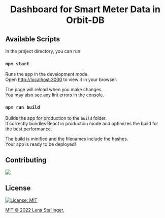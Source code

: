 <h1 align="center">Dashboard for Smart Meter Data in Orbit-DB</h1>


## Available Scripts

In the project directory, you can run:

### `npm start`

Runs the app in the development mode.\
Open [http://localhost:3000](http://localhost:3000) to view it in your browser.

The page will reload when you make changes.\
You may also see any lint errors in the console.

### `npm run build`

Builds the app for production to the `build` folder.\
It correctly bundles React in production mode and optimizes the build for the best performance.

The build is minified and the filenames include the hashes.\
Your app is ready to be deployed!

## Contributing

<a href="https://github.com/stallingerl/jwt-project/graphs/contributors">
  <img src="https://contrib.rocks/image?repo=stallingerl/jwt-project" />
</a>

## License

[![License: MIT](https://img.shields.io/badge/License-MIT-yellow.svg)](https://opensource.org/licenses/MIT)

[MIT © 2022 Lena Stallinger.](./LICENSE.txt)